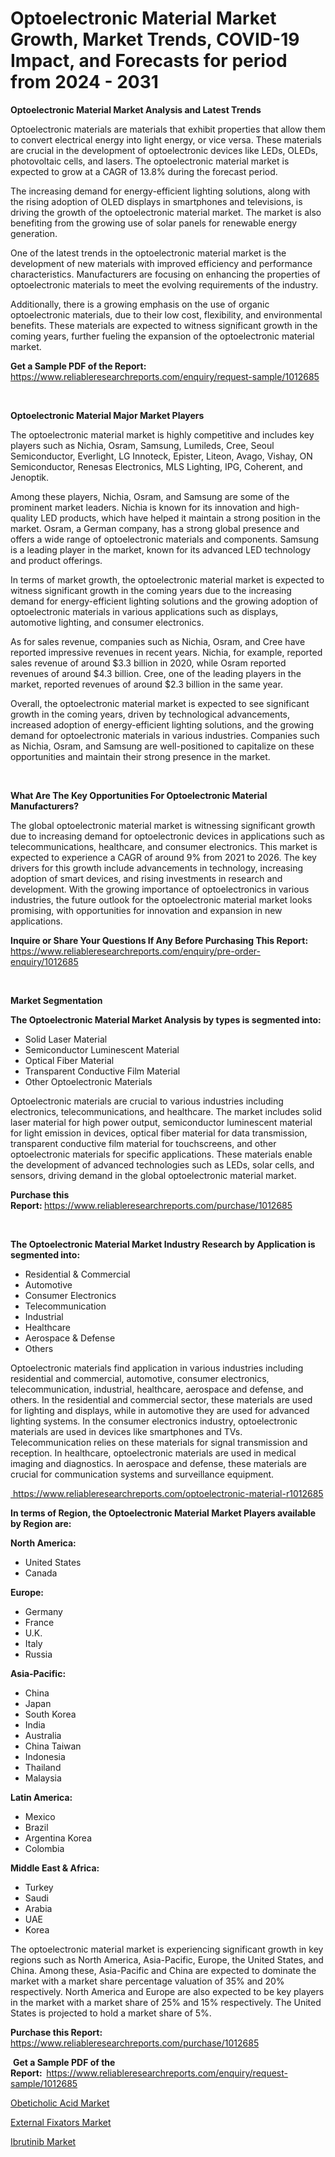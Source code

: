 <p><h1>Optoelectronic Material Market Growth, Market Trends, COVID-19 Impact, and Forecasts for period from 2024 - 2031</h1></p><p><strong>Optoelectronic Material Market Analysis and Latest Trends</strong></p>
<p><p>Optoelectronic materials are materials that exhibit properties that allow them to convert electrical energy into light energy, or vice versa. These materials are crucial in the development of optoelectronic devices like LEDs, OLEDs, photovoltaic cells, and lasers. The optoelectronic material market is expected to grow at a CAGR of 13.8% during the forecast period.</p><p>The increasing demand for energy-efficient lighting solutions, along with the rising adoption of OLED displays in smartphones and televisions, is driving the growth of the optoelectronic material market. The market is also benefiting from the growing use of solar panels for renewable energy generation.</p><p>One of the latest trends in the optoelectronic material market is the development of new materials with improved efficiency and performance characteristics. Manufacturers are focusing on enhancing the properties of optoelectronic materials to meet the evolving requirements of the industry.</p><p>Additionally, there is a growing emphasis on the use of organic optoelectronic materials, due to their low cost, flexibility, and environmental benefits. These materials are expected to witness significant growth in the coming years, further fueling the expansion of the optoelectronic material market.</p></p>
<p><strong>Get a Sample PDF of the Report:&nbsp;</strong> <a href="https://www.reliableresearchreports.com/enquiry/request-sample/1012685">https://www.reliableresearchreports.com/enquiry/request-sample/1012685</a></p>
<p>&nbsp;</p>
<p><strong>Optoelectronic Material Major Market Players</strong></p>
<p><p>The optoelectronic material market is highly competitive and includes key players such as Nichia, Osram, Samsung, Lumileds, Cree, Seoul Semiconductor, Everlight, LG Innoteck, Epister, Liteon, Avago, Vishay, ON Semiconductor, Renesas Electronics, MLS Lighting, IPG, Coherent, and Jenoptik.</p><p>Among these players, Nichia, Osram, and Samsung are some of the prominent market leaders. Nichia is known for its innovation and high-quality LED products, which have helped it maintain a strong position in the market. Osram, a German company, has a strong global presence and offers a wide range of optoelectronic materials and components. Samsung is a leading player in the market, known for its advanced LED technology and product offerings.</p><p>In terms of market growth, the optoelectronic material market is expected to witness significant growth in the coming years due to the increasing demand for energy-efficient lighting solutions and the growing adoption of optoelectronic materials in various applications such as displays, automotive lighting, and consumer electronics.</p><p>As for sales revenue, companies such as Nichia, Osram, and Cree have reported impressive revenues in recent years. Nichia, for example, reported sales revenue of around $3.3 billion in 2020, while Osram reported revenues of around $4.3 billion. Cree, one of the leading players in the market, reported revenues of around $2.3 billion in the same year.</p><p>Overall, the optoelectronic material market is expected to see significant growth in the coming years, driven by technological advancements, increased adoption of energy-efficient lighting solutions, and the growing demand for optoelectronic materials in various industries. Companies such as Nichia, Osram, and Samsung are well-positioned to capitalize on these opportunities and maintain their strong presence in the market.</p></p>
<p>&nbsp;</p>
<p><strong>What Are The Key Opportunities For Optoelectronic Material Manufacturers?</strong></p>
<p><p>The global optoelectronic material market is witnessing significant growth due to increasing demand for optoelectronic devices in applications such as telecommunications, healthcare, and consumer electronics. This market is expected to experience a CAGR of around 9% from 2021 to 2026. The key drivers for this growth include advancements in technology, increasing adoption of smart devices, and rising investments in research and development. With the growing importance of optoelectronics in various industries, the future outlook for the optoelectronic material market looks promising, with opportunities for innovation and expansion in new applications.</p></p>
<p><strong>Inquire or Share Your Questions If Any Before Purchasing This Report:</strong> <a href="https://www.reliableresearchreports.com/enquiry/pre-order-enquiry/1012685">https://www.reliableresearchreports.com/enquiry/pre-order-enquiry/1012685</a></p>
<p>&nbsp;</p>
<p><strong>Market Segmentation</strong></p>
<p><strong>The Optoelectronic Material Market Analysis by types is segmented into:</strong></p>
<p><ul><li>Solid Laser Material</li><li>Semiconductor Luminescent Material</li><li>Optical Fiber Material</li><li>Transparent Conductive Film Material</li><li>Other Optoelectronic Materials</li></ul></p>
<p><p>Optoelectronic materials are crucial to various industries including electronics, telecommunications, and healthcare. The market includes solid laser material for high power output, semiconductor luminescent material for light emission in devices, optical fiber material for data transmission, transparent conductive film material for touchscreens, and other optoelectronic materials for specific applications. These materials enable the development of advanced technologies such as LEDs, solar cells, and sensors, driving demand in the global optoelectronic material market.</p></p>
<p><strong>Purchase this Report:&nbsp;</strong><a href="https://www.reliableresearchreports.com/purchase/1012685">https://www.reliableresearchreports.com/purchase/1012685</a></p>
<p>&nbsp;</p>
<p><strong>The Optoelectronic Material Market Industry Research by Application is segmented into:</strong></p>
<p><ul><li>Residential & Commercial</li><li>Automotive</li><li>Consumer Electronics</li><li>Telecommunication</li><li>Industrial</li><li>Healthcare</li><li>Aerospace & Defense</li><li>Others</li></ul></p>
<p><p>Optoelectronic materials find application in various industries including residential and commercial, automotive, consumer electronics, telecommunication, industrial, healthcare, aerospace and defense, and others. In the residential and commercial sector, these materials are used for lighting and displays, while in automotive they are used for advanced lighting systems. In the consumer electronics industry, optoelectronic materials are used in devices like smartphones and TVs. Telecommunication relies on these materials for signal transmission and reception. In healthcare, optoelectronic materials are used in medical imaging and diagnostics. In aerospace and defense, these materials are crucial for communication systems and surveillance equipment.</p></p>
<p><a href="https://www.reliableresearchreports.com/optoelectronic-material-r1012685">&nbsp;https://www.reliableresearchreports.com/optoelectronic-material-r1012685</a></p>
<p><strong>In terms of Region, the Optoelectronic Material Market Players available by Region are:</strong></p>
<p>
    <p> <strong> North America: </strong>
        <ul>
            <li>United States</li>
            <li>Canada</li>
        </ul>
        </p> 
    <p> <strong> Europe: </strong>
        <ul>
            <li>Germany</li>
            <li>France</li>
            <li>U.K.</li>
            <li>Italy</li>
            <li>Russia</li>
        </ul>
        </p> 
    <p> <strong> Asia-Pacific: </strong>
        <ul>
            <li>China</li>
            <li>Japan</li>
            <li>South Korea</li>
            <li>India</li>
            <li>Australia</li>
            <li>China Taiwan</li>
            <li>Indonesia</li>
            <li>Thailand</li>
            <li>Malaysia</li>
        </ul>
        </p> 
    <p> <strong> Latin America: </strong>
        <ul>
            <li>Mexico</li>
            <li>Brazil</li>
            <li>Argentina Korea</li>
            <li>Colombia</li>
        </ul>
        </p> 
    <p> <strong> Middle East & Africa: </strong>
        <ul>
            <li>Turkey</li>
            <li>Saudi</li>
            <li>Arabia</li>
            <li>UAE</li>
            <li>Korea</li>
        </ul>
    </p>
    </p>
<p><p>The optoelectronic material market is experiencing significant growth in key regions such as North America, Asia-Pacific, Europe, the United States, and China. Among these, Asia-Pacific and China are expected to dominate the market with a market share percentage valuation of 35% and 20% respectively. North America and Europe are also expected to be key players in the market with a market share of 25% and 15% respectively. The United States is projected to hold a market share of 5%.</p></p>
<p><strong>Purchase this Report: </strong><a href="https://www.reliableresearchreports.com/purchase/1012685">https://www.reliableresearchreports.com/purchase/1012685</a></p>
<p>&nbsp;<strong>Get a Sample PDF of the Report:&nbsp;&nbsp;</strong><a href="https://www.reliableresearchreports.com/enquiry/request-sample/1012685">https://www.reliableresearchreports.com/enquiry/request-sample/1012685</a></p>
<p><strong></strong></p>
<p><p><a href="https://www.linkedin.com/pulse/obeticholic-acid-market-furnishes-information-share-trends-vp1pf">Obeticholic Acid Market</a></p><p><a href="https://www.linkedin.com/pulse/external-fixators-market-report-reveals-latest-trends-growth-sieec">External Fixators Market</a></p><p><a href="https://www.linkedin.com/pulse/ibrutinib-market-competitive-analysis-trends-forecast-2031-8pejf">Ibrutinib Market</a></p></p>